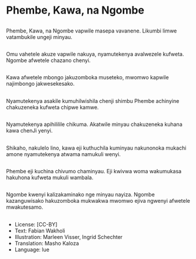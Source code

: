 # Phembe, Kawa, na Ngombe

##
Phembe, Kawa, na Ngombe vapwile masepa vavanene. Likumbi limwe vatambukile ungeji minyau.

##
Omu vahetele akuze vapwile nakuya, nyamutekenya avalwezele kufweta. Ngombe afwetele chazano chenyi.

##
Kawa afwetele mbongo jakuzomboka museteko, mwomwo kapwile najimbongo jakwesekesako.

##
Nyamutekenya asakile kumuhilwishila chenji shimbu Phembe achinyine chakuzeneka kufweta chipwe kamwe.

##
Nyamutekenya apihililile chikuma. Akatwile minyau chakuzeneka kuhana kawa chenJi yenyi.

##
Shikaho, nakulelo lino, kawa eji kuthuchila kuminyau nakunonoka mukachi amone nyamutekenya atwama namukuli wenyi.

##
Phembe eji kuchina chivumo chaminyau. Eji kwivwa woma wakumukasa hakuhona kufweta mukuli wambala.

##
Ngombe kwenyi kalizakaminako nge minyau nayiza. Ngombe kazanguwisako hakuzomboka mukwakwa mwomwo ejiva ngwenyi afwetele mwakutesamo.

##
* License: [CC-BY]
* Text: Fabian Wakholi
* Illustration: Marleen Visser, Ingrid Schechter
* Translation: Masho Kaloza
* Language: lue

